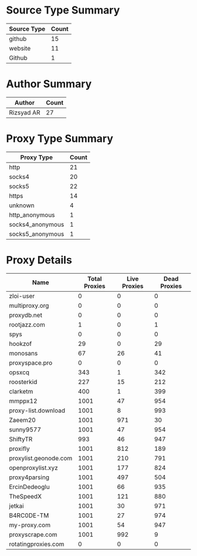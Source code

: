 # Source Type Summary

| Source Type | Count |
|-------------|-------|
| github | 15 |
| website | 11 |
| Github | 1 |


# Author Summary

| Author | Count |
|--------|-------|
| Rizsyad AR | 27 |


# Proxy Type Summary

| Proxy Type | Count |
|------------|-------|
| http | 21 |
| socks4 | 20 |
| socks5 | 22 |
| https | 14 |
| unknown | 4 |
| http_anonymous | 1 |
| socks4_anonymous | 1 |
| socks5_anonymous | 1 |


# Proxy Details

| Name | Total Proxies | Live Proxies | Dead Proxies |
|------|---------------|--------------|---------------|
| zloi-user | 0 | 0 | 0 |
| multiproxy.org | 0 | 0 | 0 |
| proxydb.net | 0 | 0 | 0 |
| rootjazz.com | 1 | 0 | 1 |
| spys | 0 | 0 | 0 |
| hookzof | 29 | 0 | 29 |
| monosans | 67 | 26 | 41 |
| proxyspace.pro | 0 | 0 | 0 |
| opsxcq | 343 | 1 | 342 |
| roosterkid | 227 | 15 | 212 |
| clarketm | 400 | 1 | 399 |
| mmppx12 | 1001 | 47 | 954 |
| proxy-list.download | 1001 | 8 | 993 |
| Zaeem20 | 1001 | 971 | 30 |
| sunny9577 | 1001 | 47 | 954 |
| ShiftyTR | 993 | 46 | 947 |
| proxifly | 1001 | 812 | 189 |
| proxylist.geonode.com | 1001 | 210 | 791 |
| openproxylist.xyz | 1001 | 177 | 824 |
| proxy4parsing | 1001 | 497 | 504 |
| ErcinDedeoglu | 1001 | 66 | 935 |
| TheSpeedX | 1001 | 121 | 880 |
| jetkai | 1001 | 30 | 971 |
| B4RC0DE-TM | 1001 | 27 | 974 |
| my-proxy.com | 1001 | 54 | 947 |
| proxyscrape.com | 1001 | 992 | 9 |
| rotatingproxies.com | 0 | 0 | 0 |
